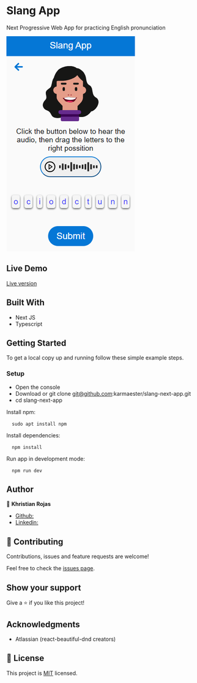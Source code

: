 # Slang App

Next Progressive Web App for practicing English pronunciation

![screenshot](screenshot.png)

## Live Demo

[Live version](https://slang-next-app.vercel.app/)

## Built With

- Next JS
- Typescript

## Getting Started

To get a local copy up and running follow these simple example steps.

### Setup

- Open the console
- Download or git clone git@github.com:karmaester/slang-next-app.git
- cd slang-next-app

Install npm:

```
  sudo apt install npm
```

Install dependencies:

```
  npm install
```

Run app in development mode:

```
  npm run dev
```
## Author

👤 **Khristian Rojas**

- [Github:](https://github.com/karmaester)
- [Linkedin:](https://www.linkedin.com/in/khristian-rojas/)

## 🤝 Contributing

Contributions, issues and feature requests are welcome!

Feel free to check the [issues page](https://github.com/karmaester/slang-next-app/issues).

## Show your support

Give a ⭐️ if you like this project!

## Acknowledgments

- Atlassian (react-beautiful-dnd creators)

## 📝 License

This project is [MIT](https://opensource.org/licenses/MIT) licensed.
